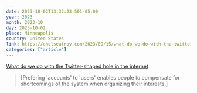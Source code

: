 ```yaml
---
date: 2023-10-02T13:32:23.501-05:00
year: 2023
month: 2023-10
day: 2023-10-02
place: Minneapolis
country: United States
link: https://chelseatroy.com/2023/09/15/what-do-we-do-with-the-twitter-shaped-hole-in-the-internet/
categories: ["article"]
---
```

[What do we do with the Twitter-shaped hole in the internet](https://chelseatroy.com/2023/09/15/what-do-we-do-with-the-twitter-shaped-hole-in-the-internet/)

> [Prefering 'accounts' to 'users' enables people to compensate for shortcomings of the system when organizing their interests.]
